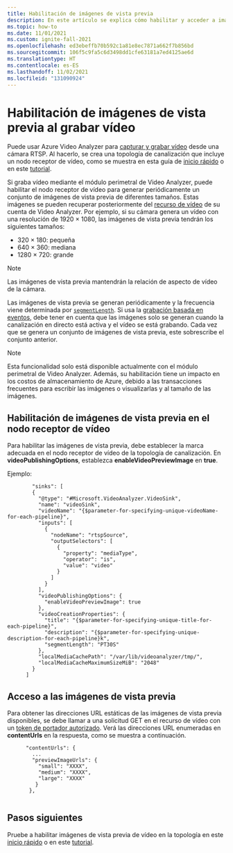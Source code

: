 ```yaml
---
title: Habilitación de imágenes de vista previa
description: En este artículo se explica cómo habilitar y acceder a imágenes de vista previa al grabar vídeo con Azure Video Analyzer
ms.topic: how-to
ms.date: 11/01/2021
ms.custom: ignite-fall-2021
ms.openlocfilehash: ed3ebeffb70b592c1a81e8ec7871a662f7b856bd
ms.sourcegitcommit: 106f5c9fa5c6d3498dd1cfe63181a7ed4125ae6d
ms.translationtype: HT
ms.contentlocale: es-ES
ms.lasthandoff: 11/02/2021
ms.locfileid: "131090924"
---
```

# <a name="enable-preview-images-when-recording-video"></a>Habilitación de imágenes de vista previa al grabar vídeo

Puede usar Azure Video Analyzer para [capturar y grabar vídeo](../video-recording.md) desde una cámara RTSP. Al hacerlo, se crea una topología de canalización que incluye un nodo receptor de vídeo, como se muestra en esta guía de [inicio rápido](detect-motion-record-video-clips-cloud.md) o en este [tutorial](use-continuous-video-recording.md). 

Si graba vídeo mediante el módulo perimetral de Video Analyzer, puede habilitar el nodo receptor de vídeo para generar periódicamente un conjunto de imágenes de vista previa de diferentes tamaños. Estas imágenes se pueden recuperar posteriormente del [recurso de vídeo](../terminology.md#video) de su cuenta de Video Analyzer. Por ejemplo, si su cámara genera un vídeo con una resolución de 1920 × 1080, las imágenes de vista previa tendrán los siguientes tamaños:

  * 320 × 180: pequeña
  * 640 × 360: mediana
  * 1280 × 720: grande

> [!NOTE]
> Las imágenes de vista previa mantendrán la relación de aspecto de vídeo de la cámara.

Las imágenes de vista previa se generan periódicamente y la frecuencia viene determinada por [`segmentLength`](../playback-recordings-how-to.md#recording-and-playback-latencies). Si usa la [grabación basada en eventos](record-event-based-live-video.md), debe tener en cuenta que las imágenes solo se generan cuando la canalización en directo está activa y el vídeo se está grabando. Cada vez que se genera un conjunto de imágenes de vista previa, este sobrescribe el conjunto anterior.

> [!NOTE]
> Esta funcionalidad solo está disponible actualmente con el módulo perimetral de Video Analyzer. Además, su habilitación tiene un impacto en los costos de almacenamiento de Azure, debido a las transacciones frecuentes para escribir las imágenes o visualizarlas y al tamaño de las imágenes.

## <a name="enable-preview-images-in-the-video-sink-node"></a>Habilitación de imágenes de vista previa en el nodo receptor de vídeo
Para habilitar las imágenes de vista previa, debe establecer la marca adecuada en el nodo receptor de vídeo de la topología de canalización. En **videoPublishingOptions**, establezca **enableVideoPreviewImage** en **true**.  

Ejemplo:
```
        "sinks": [
        {
          "@type": "#Microsoft.VideoAnalyzer.VideoSink",
          "name": "videoSink",
          "videoName": "{$parameter-for-specifying-unique-videoName-for-each-pipeline}",
          "inputs": [
            {
              "nodeName": "rtspSource",
              "outputSelectors": [
                {
                  "property": "mediaType",
                  "operator": "is",
                  "value": "video"
                }
              ]
            }
          ],
          "videoPublishingOptions": {
            "enableVideoPreviewImage": true
          },
          "videoCreationProperties": {
            "title": "{$parameter-for-specifying-unique-title-for-each-pipeline}",
            "description": "{$parameter-for-specifying-unique-description-for-each-pipeline}k",
            "segmentLength": "PT30S"
          },
          "localMediaCachePath": "/var/lib/videoanalyzer/tmp/",
          "localMediaCacheMaximumSizeMiB": "2048"
        }
      ]
``` 

## <a name="accessing-preview-images"></a>Acceso a las imágenes de vista previa

Para obtener las direcciones URL estáticas de las imágenes de vista previa disponibles, se debe llamar a una solicitud GET en el recurso de vídeo con un [token de portador autorizado](../playback-recordings-how-to.md#accessing-videos). Verá las direcciones URL enumeradas en **contentUrls** en la respuesta, como se muestra a continuación.

```
      "contentUrls": {
        ...
        "previewImageUrls": {
          "small": "XXXX",
          "medium": "XXXX",
          "large": "XXXX"
         }
       },
    
```

## <a name="next-steps"></a>Pasos siguientes

Pruebe a habilitar imágenes de vista previa de vídeo en la topología en este [inicio rápido](detect-motion-record-video-clips-cloud.md) o en este [tutorial](use-continuous-video-recording.md). 
